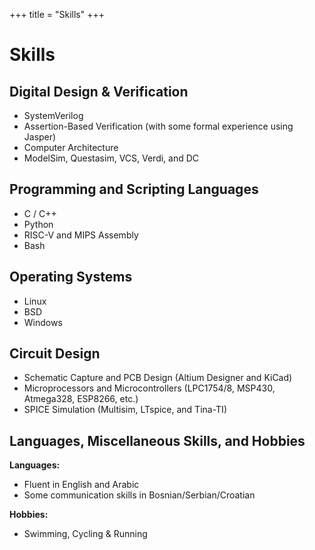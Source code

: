 +++
title = "Skills"
+++

# Skills

## Digital Design & Verification

- SystemVerilog
- Assertion-Based Verification (with some formal experience using Jasper)
- Computer Architecture
- ModelSim, Questasim, VCS, Verdi, and DC

## Programming and Scripting Languages

- C / C++
- Python
- RISC-V and MIPS Assembly
- Bash

## Operating Systems

- Linux
- BSD
- Windows

## Circuit Design

- Schematic Capture and PCB Design (Altium Designer and KiCad)
- Microprocessors and Microcontrollers (LPC1754/8, MSP430, Atmega328, ESP8266, etc.)
- SPICE Simulation (Multisim, LTspice, and Tina-TI)

## Languages, Miscellaneous Skills, and Hobbies

**Languages:**
- Fluent in English and Arabic
- Some communication skills in Bosnian/Serbian/Croatian

**Hobbies:**
- Swimming, Cycling & Running


